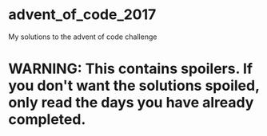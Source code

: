 # advent_of_code_2017

My solutions to the advent of code challenge


# WARNING: This contains spoilers. If you don't want the solutions spoiled, only read the days you have already completed.
